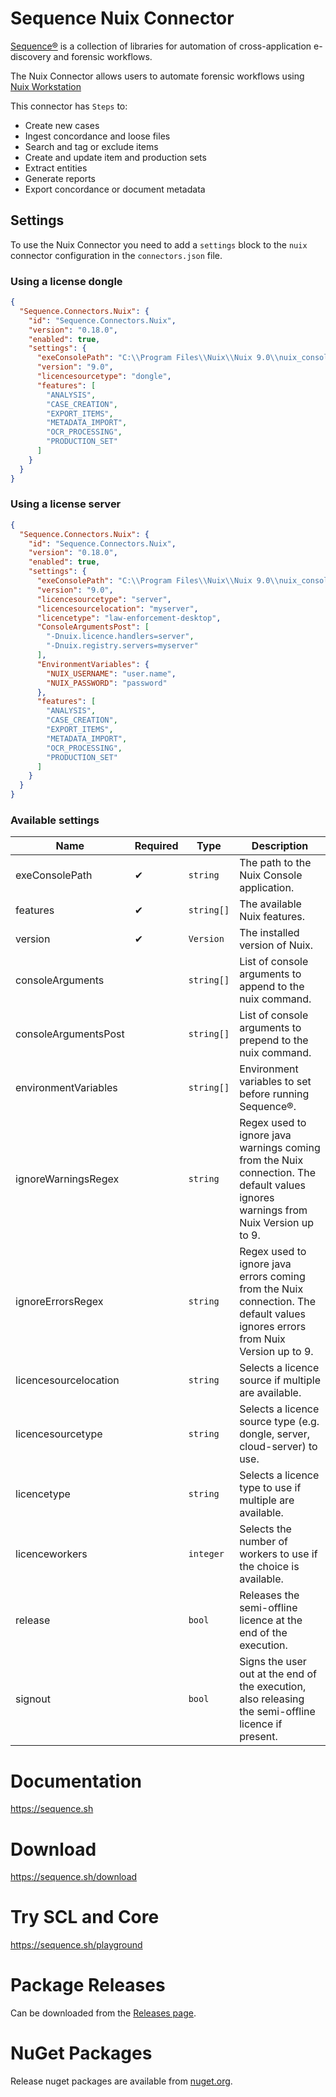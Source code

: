 # Sequence Nuix Connector

[Sequence®](https://sequence.sh) is a collection of libraries for
automation of cross-application e-discovery and forensic workflows.

The Nuix Connector allows users to automate forensic workflows using
[Nuix Workstation](https://www.nuix.com/products/nuixworkstation)

This connector has `Steps` to:

- Create new cases
- Ingest concordance and loose files
- Search and tag or exclude items
- Create and update item and production sets
- Extract entities
- Generate reports
- Export concordance or document metadata

## Settings

To use the Nuix Connector you need to add a `settings` block to the `nuix` connector configuration in the `connectors.json` file.

### Using a license dongle

```json
{
  "Sequence.Connectors.Nuix": {
    "id": "Sequence.Connectors.Nuix",
    "version": "0.18.0",
    "enabled": true,
    "settings": {
      "exeConsolePath": "C:\\Program Files\\Nuix\\Nuix 9.0\\nuix_console.exe",
      "version": "9.0",
      "licencesourcetype": "dongle",
      "features": [
        "ANALYSIS",
        "CASE_CREATION",
        "EXPORT_ITEMS",
        "METADATA_IMPORT",
        "OCR_PROCESSING",
        "PRODUCTION_SET"
      ]
    }
  }
}
```

### Using a license server

```json
{
  "Sequence.Connectors.Nuix": {
    "id": "Sequence.Connectors.Nuix",
    "version": "0.18.0",
    "enabled": true,
    "settings": {
      "exeConsolePath": "C:\\Program Files\\Nuix\\Nuix 9.0\\nuix_console.exe",
      "version": "9.0",
      "licencesourcetype": "server",
      "licencesourcelocation": "myserver",
      "licencetype": "law-enforcement-desktop",
      "ConsoleArgumentsPost": [
        "-Dnuix.licence.handlers=server",
        "-Dnuix.registry.servers=myserver"
      ],
      "EnvironmentVariables": {
        "NUIX_USERNAME": "user.name",
        "NUIX_PASSWORD": "password"
      },
      "features": [
        "ANALYSIS",
        "CASE_CREATION",
        "EXPORT_ITEMS",
        "METADATA_IMPORT",
        "OCR_PROCESSING",
        "PRODUCTION_SET"
      ]
    }
  }
}
```

### Available settings

| Name                  | Required | Type       | Description                                                                                                                        |
| --------------------- | -------- | ---------- | ---------------------------------------------------------------------------------------------------------------------------------- |
| exeConsolePath        | ✔        | `string`   | The path to the Nuix Console application.                                                                                          |
| features              | ✔        | `string[]` | The available Nuix features.                                                                                                       |
| version               | ✔        | `Version`  | The installed version of Nuix.                                                                                                     |
| consoleArguments      |          | `string[]` | List of console arguments to append to the nuix command.                                                                           |
| consoleArgumentsPost  |          | `string[]` | List of console arguments to prepend to the nuix command.                                                                          |
| environmentVariables  |          | `string[]` | Environment variables to set before running Sequence®.                                                                             |
| ignoreWarningsRegex   |          | `string`   | Regex used to ignore java warnings coming from the Nuix connection. The default values ignores warnings from Nuix Version up to 9. |
| ignoreErrorsRegex     |          | `string`   | Regex used to ignore java errors coming from the Nuix connection. The default values ignores errors from Nuix Version up to 9.     |
| licencesourcelocation |          | `string`   | Selects a licence source if multiple are available.                                                                                |
| licencesourcetype     |          | `string`   | Selects a licence source type (e.g. dongle, server, cloud-server) to use.                                                          |
| licencetype           |          | `string`   | Selects a licence type to use if multiple are available.                                                                           |
| licenceworkers        |          | `integer`  | Selects the number of workers to use if the choice is available.                                                                   |
| release               |          | `bool`     | Releases the semi-offline licence at the end of the execution.                                                                     |
| signout               |          | `bool`     | Signs the user out at the end of the execution, also releasing the semi-offline licence if present.                                |

# Documentation

https://sequence.sh

# Download

https://sequence.sh/download

# Try SCL and Core

https://sequence.sh/playground

# Package Releases

Can be downloaded from the [Releases page](https://gitlab.com/sequence/connectors/nuix/-/releases).

# NuGet Packages

Release nuget packages are available from [nuget.org](https://www.nuget.org/profiles/Sequence).
